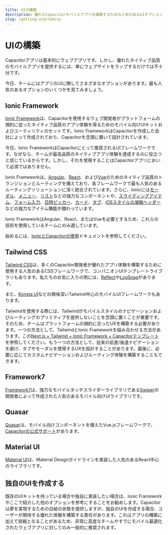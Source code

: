 ```yaml
---
title: UIの構築
description: 優れたCapacitorモバイルアプリを構築するための人気のあるUIオプション
slug: /getting-started/ui
---
```


# UIの構築

Capacitorアプリは基本的にウェブアプリです。しかし、優れたネイティブ品質のモバイルアプリを提供するには、単にウェブサイトをラップするだけでは不十分です。

今日、チームにはアプリのUIに関してさまざまなオプションがあります。最も人気のあるオプションのいくつかを見てみましょう。

## Ionic Framework

[Ionic Framework](https://ionicframework.com/)は、Capacitorを使用するウェブ開発者がプラットフォームの規約に従ったネイティブ品質のアプリ体験を得るためのモバイル向けUIキットおよびユーティリティのセットです。Ionic FrameworkはCapacitorを作成した会社によって作成されており、Capacitorを念頭に置いて設計されています。

今日、Ionic FrameworkはCapacitorにとって推奨されるUIフレームワークです。なぜなら、チームが最高品質のネイティブアプリ体験を達成するのに役立つと信じているからです。しかし、それを使用することはCapacitorアプリにおいて必須ではありません。

Ionic Frameworkは、[Angular](https://ionicframework.com/docs/angular/navigation)、[React](https://ionicframework.com/docs/react/navigation)、および[Vue](https://ionicframework.com/docs/vue/navigation)のためのネイティブ品質のトランジションとルーティングを備えており、各フレームワークで最も人気のあるルーティングソリューションに深く統合されています。さらに、Ionicには[モーダル](https://ionicframework.com/docs/api/modal)、[メニュー](https://ionicframework.com/docs/api/menu)、[リスト](https://ionicframework.com/docs/api/list)などの強力なコンポーネントや、[スライディングアイテム](https://ionicframework.com/docs/api/item-sliding)、[フォーム入力](https://ionicframework.com/docs/api/input)、[日時ピッカー](https://ionicframework.com/docs/api/datetime)、[カード](https://ionicframework.com/docs/api/card)、[タブ](https://ionicframework.com/docs/api/tabs)、[iOSスタイルの凝縮ヘッダー](https://ionicframework.com/docs/api/header#condensed-header)などの強力なアイテム機能が備わっています。

Ionic FrameworkはAngular、React、またはVueを必要とするため、これらの技術を使用しているチームにのみ適しています。

始めるには、[IonicとCapacitorの使用](./with-ionic)ドキュメントを参照してください。

## Tailwind CSS

[Tailwind CSS](https://tailwindcss.com/)は、多くのCapacitor開発者が優れたアプリ体験を構築するために使用する人気のあるCSSフレームワークで、コンパニオンUIテンプレートライブラリもあります。私たちのお気に入りの例には、[Reflect](https://reflect.app/)や[LogSnag](https://twitter.com/ImSh4yy/status/1615080429417103366?s=20&t=bmVrAb9PNFY6AQPNXwMFYA)があります。

また、[Konsta UI](https://konstaui.com/)などの興味深いTailwind中心のモバイルUIフレームワークもあります。

Tailwindを使用する際には、Tailwindがモバイルスタイルのナビゲーションおよびルーティングのプリミティブを提供しないことを念頭に置くことが重要です。そのため、チームはプラットフォームの規約に合ったUXを構築する必要があります。一つの方法として、TailwindとIonic Frameworkを組み合わせる方法があります。この[Next.js + Tailwind + Ionic Framework + Capacitorテンプレート](https://github.com/mlynch/nextjs-tailwind-ionic-capacitor-starter)を参照してください。もう一つの方法として、従来の前進/後退ナビゲーションを避け、タブやモーダルを使用するUXを設計することがあります。最後に、必要に応じてカスタムナビゲーションおよびルーティング体験を構築することもできます。

## Framework7

[Framework7](https://framework7.io/)は、強力なモバイルタッチスライダーライブラリである[Swiper](https://swiperjs.com/)の開発者によって作成された人気のあるモバイル向けUIライブラリです。

## Quasar

[Quasar](https://quasar.dev/)は、モバイル向けコンポーネントを備えたVue.jsフレームワークで、[Capacitorの公式サポート](https://quasar.dev/quasar-cli-vite/developing-capacitor-apps/introduction#introduction)があります。

## Material UI

[Material UI](https://mui.com/)は、Material Designガイドラインを実装した人気のあるReact中心のライブラリです。

## 独自のUIを作成する

既存のUIキットを持っている場合や独自に実装したい場合は、Ionic Frameworkやここで紹介した他のオプションを参考にすることをお勧めします。Capacitorは夢を実現するための白紙の状態を提供しますが、独自のUIを作成する場合、ユーザーが期待する優れた体験を構築する責任があります。これはアプリの構築に加えて挑戦となることがあるため、非常に高度なチームやすでにモバイル最適化されたウェブアプリに対してのみ一般的に推奨されます。
